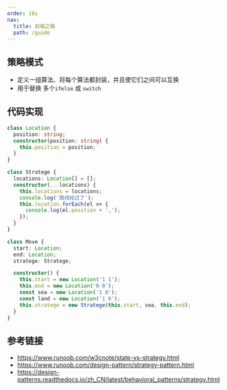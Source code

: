 ```yaml
---
order: 18s
nav:
  title: 前端之路
  path: /guide
---
```


## 策略模式

- 定义一组算法、将每个算法都封装，并且使它们之间可以互换
- 用于替换 多个`ifelse` 或 `switch`

## 代码实现

```typescript
class Location {
  position: string;
  constructor(position: string) {
    this.position = position;
  }
}

class Stratege {
  locations: Location[] = [];
  constructor(...locations) {
    this.locations = locations;
    console.log('路线经过了');
    this.location.forEach(el => {
      console.log(el.position + ',');
    });
  }
}

class Move {
  start: Location;
  end: Location;
  stratege: Stratege;

  constructor() {
    this.start = new Location('1 1');
    this.end = new Location('0 0');
    const sea = new Location('1 0');
    const land = new Location('1 0');
    this.stratege = new Stratege(this.start, sea, this.end);
  }
}
```

## 参考链接

- https://www.runoob.com/w3cnote/state-vs-strategy.html
- https://www.runoob.com/design-pattern/strategy-pattern.html
- https://design-patterns.readthedocs.io/zh_CN/latest/behavioral_patterns/strategy.html
